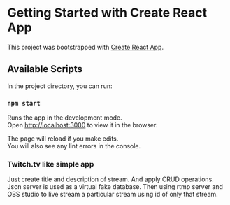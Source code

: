 # Getting Started with Create React App

This project was bootstrapped with [Create React App](https://github.com/facebook/create-react-app).

## Available Scripts

In the project directory, you can run:

### `npm start`

Runs the app in the development mode.\
Open [http://localhost:3000](http://localhost:3000) to view it in the browser.

The page will reload if you make edits.\
You will also see any lint errors in the console.

### Twitch.tv like simple app

Just create title and description of stream. And apply CRUD operations.
Json server is used as a virtual fake database.
Then using rtmp server and OBS studio to live stream a particular stream using id of only that stream.
